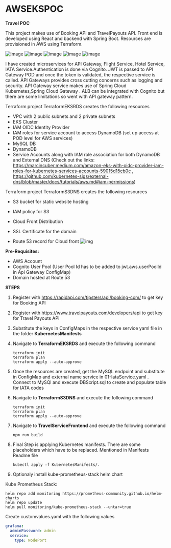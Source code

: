 # AWSEKSPOC

**Travel POC**

This project makes use of Booking API and TravelPayouts API. Front end is developed using React and backend with Spring Boot. Resources are provisioned in AWS using Terraform.


![image](https://user-images.githubusercontent.com/23714753/149655570-a8f837be-0160-4f73-aba5-93c6052ee03e.png)
![image](https://user-images.githubusercontent.com/23714753/149655620-23db61a8-5a30-45ba-87c2-5c94c151a97f.png)
![image](https://user-images.githubusercontent.com/23714753/149655640-00a99ba1-dc84-4210-8e7b-21f555694256.png)
![image](https://user-images.githubusercontent.com/23714753/149655688-5bd5a7bf-9917-4352-ac5f-8b4bf8c01b95.png)
![image](https://user-images.githubusercontent.com/23714753/149656928-c511dc46-539f-4abe-9507-beac9d275ad8.png)



I have created microservices for API Gateway, Flight Service, Hotel Service, IATA Service.Authentication is done via Cognito. JWT is passed to API Gateway POD and once the token is validated, the respective service is called. API Gateways provides cross cutting concerns such as logging and security.  API Gateway service makes use of Spring Cloud Kubernetes,Spring Cloud Gateway . ALB can be integrated with Cognito but there are some limitations so went with API gateway pattern.

Terraform project TerraformEKSRDS creates the following resources

- VPC with 2 public subnets and 2 private subnets
- EKS Cluster
- IAM OIDC Identity Provider
- IAM roles for service account to access DynamoDB (set up access at POD level for AWS services)
- MySQL DB
- DynamoDB
- Service Accounts along with IAM role association for both DynamoDB and External DNS (Check out the links:  https://marcincuber.medium.com/amazon-eks-with-oidc-provider-iam-roles-for-kubernetes-services-accounts-59015d15cb0c , https://github.com/kubernetes-sigs/external-dns/blob/master/docs/tutorials/aws.md#iam-permissions)

Terraform project TerraformS3DNS creates the following resources

- S3 bucket for static website hosting
- IAM policy for S3

- Cloud Front Distribution
- SSL Certificate for the domain
- Route 53 record for Cloud front
  ![img](https://documents.lucid.app/documents/b0103c7d-0e48-47b5-aca6-7df6e9d8e788/pages/0_0?a=967&x=51&y=-112&w=2397&h=2010&store=1&accept=image%2F*&auth=LCA%2083bdb1e46047c494f609799dd6745be1bc5e5ddf-ts%3D1642308984)

**Pre-Requisites:**

- AWS Account
- Cognito User Pool (User Pool Id has to be added to jwt.aws.userPoolId in Api Gateway ConfigMap)
- Domain hosted at Route 53

**STEPS**

1. Register with https://rapidapi.com/tipsters/api/booking-com/ to get key for Booking API

2. Register with https://www.travelpayouts.com/developers/api to get key for Travel Payouts API

3. Substitute the keys in ConfigMaps in the respective service yaml file in the folder **KubernetesManifests**

4. Navigate to **TerraformEKSRDS** and execute the following command

   ```
   terraform init
   terraform plan
   terraform apply --auto-approve
   ```

5. Once the resources are created, get the MySQL endpoint and substitute in ConfigMap and external name service in 01-IataService.yaml . Connect to MySQl and execute DBScript.sql to create and populate table for IATA codes

   

6. Navigate to **TerraformS3DNS** and execute the following command

   ```
   terraform init
   terraform plan
   terraform apply --auto-approve
   ```

   

 7. Navigate to **TravelServiceFrontend** and execute the following command

    ```
    npm run build
    ```

8. Final Step is applying Kubernetes manifests. There are some placeholders which have to be replaced. Mentioned in Manifests Readme file

   ```
   kubectl apply -f KubernetesManifests/.
   ```

9. Optionaly install kube-prometheus-stack helm chart

 Kube Prometheus Stack:

   ```
helm repo add monitoring https://prometheus-community.github.io/helm-charts
helm repo update
helm pull monitoring/kube-prometheus-stack --untar=true

   ```

   Create customvalues.yaml with the following values

```yaml
grafana: 
  adminPassword: admin
  service:
    type: NodePort
```
